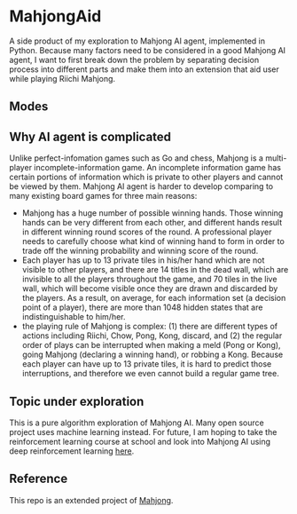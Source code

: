 # MahjongAid

A side product of my exploration to Mahjong AI agent, implemented in Python. Because many factors need to be considered in a good Mahjong AI agent, I want to first break down the problem by separating decision process into different parts and make them into an extension that aid user while playing Riichi Mahjong. 

## Modes



## Why AI agent is complicated

Unlike perfect-infomation games such as Go and chess, Mahjong is a multi-player incomplete-information game. An incomplete information game has certain portions of information which is private to other players and cannot be viewed by them. Mahjong AI agent is harder to develop comparing to many existing board games for three main reasons:

- Mahjong has a huge number of possible winning hands. Those winning hands can be very different from each other, and different hands result in different winning round scores of the round. A professional player needs to carefully choose what kind of winning hand to form in order to trade off the winning probability and winning score of the round.
- Each player has up to 13 private tiles in his/her hand
which are not visible to other players, and there are 14 titles in the dead wall,
which are invisible to all the players throughout the game, and 70 tiles in the
live wall, which will become visible once they are drawn and discarded by the
players. As a result, on average, for each information set (a decision point of
a player), there are more than 1048 hidden states that are indistinguishable to
him/her.
- the playing rule of Mahjong is complex: (1) there are different types
of actions including Riichi, Chow, Pong, Kong, discard, and (2) the regular order
of plays can be interrupted when making a meld (Pong or Kong), going Mahjong
(declaring a winning hand), or robbing a Kong. Because each player can have
up to 13 private tiles, it is hard to predict those interruptions, and therefore
we even cannot build a regular game tree.

## Topic under exploration
This is a pure algorithm exploration of Mahjong AI. Many open source project uses machine learning instead. For future, I am hoping to take the reinforcement learning course at school and look into Mahjong AI using deep reinforcement learning [here](https://arxiv.org/abs/2003.13590).


## Reference



This repo is an extended project of [Mahjong](https://github.com/zbcszr/Mahjong). 
